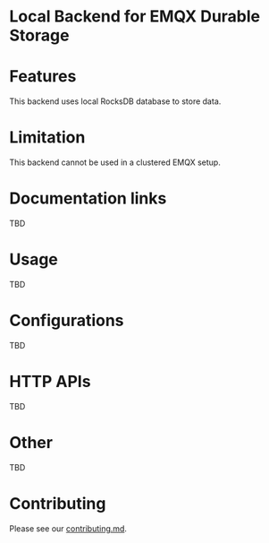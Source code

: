 # Local Backend for EMQX Durable Storage

# Features

This backend uses local RocksDB database to store data.

# Limitation

This backend cannot be used in a clustered EMQX setup.

# Documentation links

TBD

# Usage

TBD

# Configurations

TBD

# HTTP APIs

TBD

# Other

TBD

# Contributing
Please see our [contributing.md](../../CONTRIBUTING.md).
